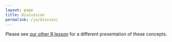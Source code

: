 ```yaml
---
layout: page
title: Discussion
permalink: /ja/discuss/
---
```

Please see [our other R lesson][r-gap] for a different presentation of these concepts.

[r-gap]: https://swcarpentry.github.io/r-novice-gapminder/

